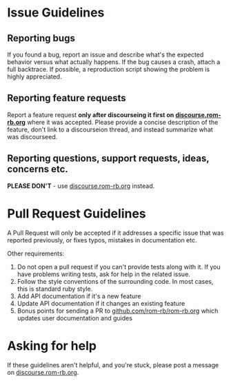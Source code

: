 # Issue Guidelines

## Reporting bugs

If you found a bug, report an issue and describe what's the expected behavior versus what actually happens. If the bug causes a crash, attach a full backtrace. If possible, a reproduction script showing the problem is highly appreciated.

## Reporting feature requests

Report a feature request **only after discourseing it first on [discourse.rom-rb.org](https://discourse.rom-rb.org)** where it was accepted. Please provide a concise description of the feature, don't link to a discourseion thread, and instead summarize what was discourseed.

## Reporting questions, support requests, ideas, concerns etc.

**PLEASE DON'T** - use [discourse.rom-rb.org](http://discourse.rom-rb.org) instead.

# Pull Request Guidelines

A Pull Request will only be accepted if it addresses a specific issue that was reported previously, or fixes typos, mistakes in documentation etc.

Other requirements:

1) Do not open a pull request if you can't provide tests along with it. If you have problems writing tests, ask for help in the related issue.
2) Follow the style conventions of the surrounding code. In most cases, this is standard ruby style.
3) Add API documentation if it's a new feature
4) Update API documentation if it changes an existing feature
5) Bonus points for sending a PR to [github.com/rom-rb/rom-rb.org](github.com/rom-rb/rom-rb.org) which updates user documentation and guides

# Asking for help

If these guidelines aren't helpful, and you're stuck, please post a message on [discourse.rom-rb.org](https://discourse.rom-rb.org).
